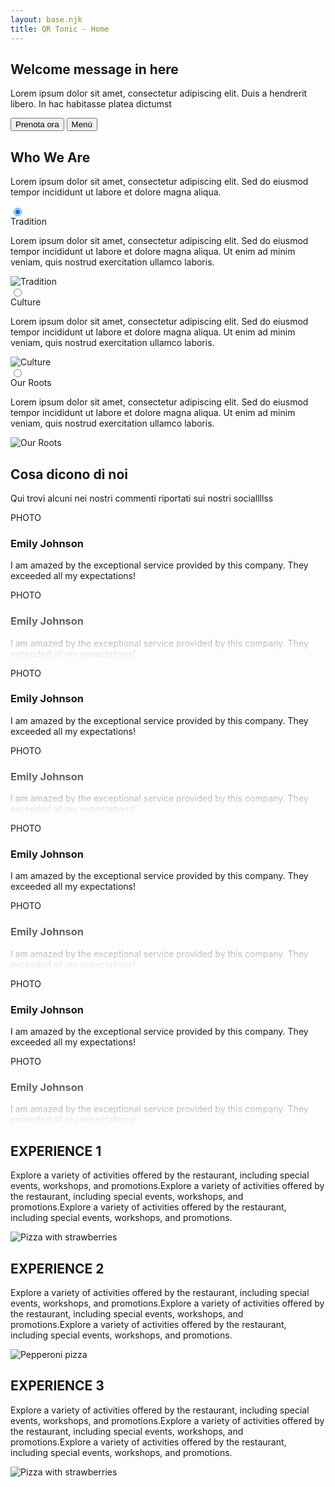 ```yaml
---
layout: base.njk
title: QR Tonic - Home
---
```


<section>
  <div class="hero min-h-dvh bg-black bg-black relative">
      <div class="hero-content text-center relative -top-20">
          <div class="max-w-2xl">
              <h1 class="text-4xl md:text-6xl font-bold text-white">Welcome message in here</h1>
              <p class="py-6 text-white">Lorem ipsum dolor sit amet, consectetur adipiscing elit. Duis a hendrerit libero. In hac habitasse platea dictumst</p>
          </div>
      </div>
      <div class="absolute bottom-8 left-0 right-0">
          <div class="flex px-2 py-1 gap-4 justify-center rounded-lg bg-white/60 w-fit mx-auto">
              <button class="btn border-[#E52822] text-[#E52822] bg-transparent hover:bg-[#E52822] hover:text-white h-1 w-32 md:w-44">Prenota ora</button>
              <button class="btn bg-[#E52822] text-white border-none hover:bg-[#c41f1a] h-1 w-32 md:w-44">Menù</button>
          </div>
      </div>
  </div>
</section>


<section id="chi-siamo" class="min-h-screen relative overflow-hidden">
  <!-- Background Image
  <div class="absolute inset-0 z-0 min-h-screen">
    <img 
      src="https://t4.ftcdn.net/jpg/02/55/57/33/360_F_255573369_NrbcMNYC1hz1xJigxCOCN8OXsxmtx0TB.jpg" 
      alt="Background" 
      class="w-full h-full object-cover blur-sm"
    />
    <div class="absolute inset-0 bg-base-200/80"></div>
  </div>
  -->
  <!-- Content -->
  <div class="container mx-auto px-4 py-16 relative z-10">
    <div class="text-left mb-12">
      <h2 class="text-6xl font-black uppercase mb-4">Who We Are</h2>
      <p class="text-lg max-w-2xl">Lorem ipsum dolor sit amet, consectetur adipiscing elit. Sed do eiusmod tempor incididunt ut labore et dolore magna aliqua.</p>
    </div>
    <div class="join join-vertical w-full gap-2">
      <!-- Tradition -->
      <div class="collapse bg-base-100 border border-base-300">
        <input type="radio" name="who-we-are" checked="checked" /> 
        <div class="collapse-title text-4xl font-black">
          Tradition
        </div>
        <div class="collapse-content">
          <div class="grid grid-cols-1 md:grid-cols-2 gap-8">
            <div class="flex">
              <p class="text-lg">Lorem ipsum dolor sit amet, consectetur adipiscing elit. Sed do eiusmod tempor incididunt ut labore et dolore magna aliqua. Ut enim ad minim veniam, quis nostrud exercitation ullamco laboris.</p>
            </div>
            <div class="h-full">
              <img src="https://placehold.co/800x600" alt="Tradition" class="w-full h-full object-cover rounded-lg" />
            </div>
          </div>
        </div>
      </div>
      <!-- Culture -->
      <div class="collapse bg-base-100 border border-base-300">
        <input type="radio" name="who-we-are" /> 
        <div class="collapse-title text-4xl font-black">
          Culture
        </div>
        <div class="collapse-content">
          <div class="grid grid-cols-1 md:grid-cols-2 gap-8">
            <div class="flex">
              <p class="text-lg">Lorem ipsum dolor sit amet, consectetur adipiscing elit. Sed do eiusmod tempor incididunt ut labore et dolore magna aliqua. Ut enim ad minim veniam, quis nostrud exercitation ullamco laboris.</p>
            </div>
            <div class="h-full">
              <img src="https://placehold.co/800x600" alt="Culture" class="w-full h-full object-cover rounded-lg" />
            </div>
          </div>
        </div>
      </div>
      <!-- Our Roots -->
      <div class="collapse bg-base-100 border border-base-300">
        <input type="radio" name="who-we-are" /> 
        <div class="collapse-title text-4xl font-black">
          Our Roots
        </div>
        <div class="collapse-content">
          <div class="grid grid-cols-1 md:grid-cols-2 gap-8">
            <div class="flex">
              <p class="text-lg">Lorem ipsum dolor sit amet, consectetur adipiscing elit. Sed do eiusmod tempor incididunt ut labore et dolore magna aliqua. Ut enim ad minim veniam, quis nostrud exercitation ullamco laboris.</p>
            </div>
            <div class="h-full">
              <img src="https://placehold.co/800x600" alt="Our Roots" class="w-full h-full object-cover rounded-lg" />
            </div>
          </div>
        </div>
      </div>
    </div>
  </div>
</section>

<section class="bg-black py-24">
  <div class="container mx-auto px-4">
    <h2 class="text-white text-6xl font-bold mb-4">Cosa dicono di noi</h2>
    <p class="text-white text-xl mb-16">Qui trovi alcuni nei nostri commenti riportati sui nostri sociallllss</p>
  </div>
    
  <div class="grid grid-flow-col auto-cols-[90%] md:auto-cols-[45%] lg:auto-cols-[30%] overflow-x-auto gap-12">
    <div class="relative">
      <div class="bg-white rounded-2xl p-6">
        <div class="flex gap-6">
          <div class="w-16 h-16 bg-gray-200 rounded-full flex-shrink-0 flex items-center justify-center">
            <span class="text-xs">PHOTO</span>
          </div>
          <div class="flex flex-col">
            <h3 class="font-bold text-xl mb-2">Emily Johnson</h3>
            <p class="text-gray-700">I am amazed by the exceptional service provided by this company. They exceeded all my expectations!</p>
          </div>
        </div>
      </div>
      <div class="mt-1">
        <div class="bg-white rounded-2xl p-6 transform scale-y-[1] opacity-60" style="mask-image: linear-gradient(to bottom, black 20%, transparent 100%); -webkit-mask-image: linear-gradient(to bottom, black 20%, transparent 100%);">
          <div class="flex gap-6">
            <div class="w-16 h-16 bg-gray-200 rounded-full flex-shrink-0 flex items-center justify-center">
              <span class="text-xs">PHOTO</span>
            </div>
            <div class="flex flex-col">
              <h3 class="font-bold text-xl mb-2">Emily Johnson</h3>
              <p class="text-gray-700">I am amazed by the exceptional service provided by this company. They exceeded all my expectations!</p>
            </div>
          </div>
        </div>
      </div>
    </div>
    <div class="relative">
      <div class="bg-white rounded-2xl p-6">
        <div class="flex gap-6">
          <div class="w-16 h-16 bg-gray-200 rounded-full flex-shrink-0 flex items-center justify-center">
            <span class="text-xs">PHOTO</span>
          </div>
          <div class="flex flex-col">
            <h3 class="font-bold text-xl mb-2">Emily Johnson</h3>
            <p class="text-gray-700">I am amazed by the exceptional service provided by this company. They exceeded all my expectations!</p>
          </div>
        </div>
      </div>
      <div class="mt-1">
        <div class="bg-white rounded-2xl p-6 transform scale-y-[1] opacity-60" style="mask-image: linear-gradient(to bottom, black 20%, transparent 100%); -webkit-mask-image: linear-gradient(to bottom, black 20%, transparent 100%);">
          <div class="flex gap-6">
            <div class="w-16 h-16 bg-gray-200 rounded-full flex-shrink-0 flex items-center justify-center">
              <span class="text-xs">PHOTO</span>
            </div>
            <div class="flex flex-col">
              <h3 class="font-bold text-xl mb-2">Emily Johnson</h3>
              <p class="text-gray-700">I am amazed by the exceptional service provided by this company. They exceeded all my expectations!</p>
            </div>
          </div>
        </div>
      </div>
    </div>
    <div class="relative">
      <div class="bg-white rounded-2xl p-6">
        <div class="flex gap-6">
          <div class="w-16 h-16 bg-gray-200 rounded-full flex-shrink-0 flex items-center justify-center">
            <span class="text-xs">PHOTO</span>
          </div>
          <div class="flex flex-col">
            <h3 class="font-bold text-xl mb-2">Emily Johnson</h3>
            <p class="text-gray-700">I am amazed by the exceptional service provided by this company. They exceeded all my expectations!</p>
          </div>
        </div>
      </div>
      <div class="mt-1">
        <div class="bg-white rounded-2xl p-6 transform scale-y-[1] opacity-60" style="mask-image: linear-gradient(to bottom, black 20%, transparent 100%); -webkit-mask-image: linear-gradient(to bottom, black 20%, transparent 100%);">
          <div class="flex gap-6">
            <div class="w-16 h-16 bg-gray-200 rounded-full flex-shrink-0 flex items-center justify-center">
              <span class="text-xs">PHOTO</span>
            </div>
            <div class="flex flex-col">
              <h3 class="font-bold text-xl mb-2">Emily Johnson</h3>
              <p class="text-gray-700">I am amazed by the exceptional service provided by this company. They exceeded all my expectations!</p>
            </div>
          </div>
        </div>
      </div>
    </div>
    <div class="relative">
      <div class="bg-white rounded-2xl p-6">
        <div class="flex gap-6">
          <div class="w-16 h-16 bg-gray-200 rounded-full flex-shrink-0 flex items-center justify-center">
            <span class="text-xs">PHOTO</span>
          </div>
          <div class="flex flex-col">
            <h3 class="font-bold text-xl mb-2">Emily Johnson</h3>
            <p class="text-gray-700">I am amazed by the exceptional service provided by this company. They exceeded all my expectations!</p>
          </div>
        </div>
      </div>
      <div class="mt-1">
        <div class="bg-white rounded-2xl p-6 transform scale-y-[1] opacity-60" style="mask-image: linear-gradient(to bottom, black 20%, transparent 100%); -webkit-mask-image: linear-gradient(to bottom, black 20%, transparent 100%);">
          <div class="flex gap-6">
            <div class="w-16 h-16 bg-gray-200 rounded-full flex-shrink-0 flex items-center justify-center">
              <span class="text-xs">PHOTO</span>
            </div>
            <div class="flex flex-col">
              <h3 class="font-bold text-xl mb-2">Emily Johnson</h3>
              <p class="text-gray-700">I am amazed by the exceptional service provided by this company. They exceeded all my expectations!</p>
            </div>
          </div>
        </div>
      </div>
    </div>
  </div>
</section>

<section id="esperienze" class="bg-[#FFC0CB] py-16">
  <div class="container mx-auto px-4">
    <!-- Experience 1 -->
    <div class="grid grid-cols-1 lg:grid-cols-2 gap-12 mb-24 items-center">
      <div>
        <h2 class="text-[#E52822] text-6xl font-bold mb-6">EXPERIENCE 1</h2>
        <p class="text-[#E52822] text-xl">
          Explore a variety of activities offered by the restaurant, including special events, workshops, and promotions.Explore a variety of activities offered by the restaurant, including special events, workshops, and promotions.Explore a variety of activities offered by the restaurant, including special events, workshops, and promotions.
        </p>
      </div>
      <div>
        <img 
          src="https://images.unsplash.com/photo-1506354666786-959d6d497f1a?q=80&w=2940&auto=format&fit=crop"
          alt="Pizza with strawberries" 
          class="w-full rounded-2xl shadow-xl"
        />
      </div>
    </div>
    <!-- Experience 2 -->
    <div class="grid grid-cols-1 lg:grid-cols-2 gap-12 mb-24 items-center">
      <div class="lg:order-2">
        <h2 class="text-[#E52822] text-6xl font-bold mb-6">EXPERIENCE 2</h2>
        <p class="text-[#E52822] text-xl">
          Explore a variety of activities offered by the restaurant, including special events, workshops, and promotions.Explore a variety of activities offered by the restaurant, including special events, workshops, and promotions.Explore a variety of activities offered by the restaurant, including special events, workshops, and promotions.
        </p>
      </div>
      <div class="lg:order-1">
        <img 
          src="https://images.unsplash.com/photo-1513104890138-7c749659a591?q=80&w=2940&auto=format&fit=crop"
          alt="Pepperoni pizza" 
          class="w-full rounded-2xl shadow-xl"
        />
      </div>
    </div>
    <!-- Experience 3 -->
    <div class="grid grid-cols-1 lg:grid-cols-2 gap-12 items-center">
      <div>
        <h2 class="text-[#E52822] text-6xl font-bold mb-6">EXPERIENCE 3</h2>
        <p class="text-[#E52822] text-xl">
          Explore a variety of activities offered by the restaurant, including special events, workshops, and promotions.Explore a variety of activities offered by the restaurant, including special events, workshops, and promotions.Explore a variety of activities offered by the restaurant, including special events, workshops, and promotions.
        </p>
      </div>
      <div>
        <img 
          src="https://images.unsplash.com/photo-1506354666786-959d6d497f1a?q=80&w=2940&auto=format&fit=crop"
          alt="Pizza with strawberries" 
          class="w-full rounded-2xl shadow-xl"
        />
      </div>
    </div>
  </div>
</section>